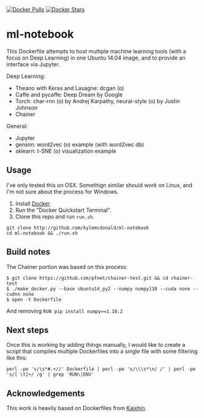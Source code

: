 [![Docker Pulls](https://img.shields.io/docker/pulls/kylemcdonald/ml-notebook.svg)](https://hub.docker.com/r/kylemcdonald/ml-notebook/) [![Docker Stars](https://img.shields.io/docker/stars/kylemcdonald/ml-notebook.svg)](https://hub.docker.com/r/kylemcdonald/ml-notebook/)

ml-notebook
===========

This Dockerfile attempts to host multiple machine learning tools (with a focus on Deep Learning) in one Ubuntu 14.04 image, and to provide an interface via Jupyter.

Deep Learning:
- Theano with Keras and Lasagne: dcgan (o)
- Caffe and pycaffe: Deep Dream by Google
- Torch: char-rnn (o) by Andrej Karpathy, neural-style (o) by Justin Johnson
- Chainer

General: 
- Jupyter
- gensim: word2vec (o) example (with word2vec db)
- sklearn: t-SNE (o) visualization example

Usage
-----

I've only tested this on OSX. Somethign similar should work on Linux, and I'm not sure about the process for Windows.

1. Install [Docker](http://docker.com/).
2. Run the "Docker Quickstart Terminal".
3. Clone this repo and run `run.sh`.

```
git clone http://github.com/kylemcdonald/ml-notebook
cd ml-notebook && ./run.sh
```

Build notes
-----------

The Chainer portion was based on this process:

```
$ git clone https://github.com/pfnet/chainer-test.git && cd chainer-test
$ ./make_docker.py --base ubuntu14_py2 --numpy numpy110 --cuda none --cudnn none
$ open -t Dockerfile
```

And removing `RUN pip install numpy==1.10.2`

Next steps
----------

Once this is working by adding things manually, I would like to create a script that compiles multiple Dockerfiles into a single file with some filtering like this:

```
perl -pe 's/\s*#.+//' Dockerfile | perl -pe 's/\\\s*\n/ /' | perl -pe 's/[ \t]+/ /g' | grep 'RUN\|ENV'
```

Acknowledgements
----------------

This work is heavily based on Dockerfiles from [Kaixhin](https://github.com/Kaixhin/dockerfiles/).